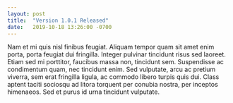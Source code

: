 ```yaml
---
layout: post
title:  "Version 1.0.1 Released"
date:   2019-10-18 13:26:00 -0700
---
```

Nam et mi quis nisl finibus feugiat. Aliquam tempor quam sit amet enim porta, porta feugiat dui fringilla. Integer pulvinar tincidunt risus sed laoreet. Etiam sed mi porttitor, faucibus massa non, tincidunt sem. Suspendisse ac condimentum quam, nec tincidunt enim. Sed vulputate, arcu ac pretium viverra, sem erat fringilla ligula, ac commodo libero turpis quis dui. Class aptent taciti sociosqu ad litora torquent per conubia nostra, per inceptos himenaeos. Sed et purus id urna tincidunt vulputate.